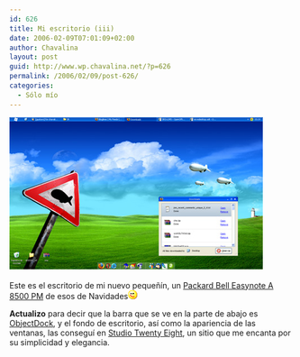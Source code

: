 ```yaml
---
id: 626
title: Mi escritorio (iii)
date: 2006-02-09T07:01:09+02:00
author: Chavalina
layout: post
guid: http://www.wp.chavalina.net/?p=626
permalink: /2006/02/09/post-626/
categories:
  - Sólo mío
---
```

<a href="http://www.chavalina.net/imagenes/fotos/escritorio-febrero-original.jpg" target="_blank"><img class="imgizqda" src="/imagenes/fotos/escritorio-febrero.jpg" alt="Mi escritorio actual: windows xp" /></a><br class="clear" />  
Este es el escritorio de mi nuevo peque&ntilde;&iacute;n, un <a href="http://packardbell.com/onthego/notebooks/" target="_blank">Packard Bell Easynote A 8500 PM</a> de esos de Navidades![emo](/imagenes/emoticonos/guino.gif) 

**Actualizo** para decir que la barra que se ve en la parte de abajo es <a href="http://www.stardock.com/products/objectdock/" target="_blank">ObjectDock</a>, y el fondo de escritorio, as&iacute; como la apariencia de las ventanas, las consegu&iacute; en <a href="http://www.studiotwentyeight.net/index2.htm" target="_blank">Studio Twenty Eight</a>, un sitio que me encanta por su simplicidad y elegancia.